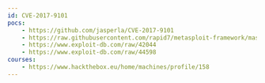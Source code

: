 ```yaml
---
id: CVE-2017-9101
pocs:
    - https://github.com/jasperla/CVE-2017-9101
    - https://raw.githubusercontent.com/rapid7/metasploit-framework/master/modules/exploits/multi/http/playsms_uploadcsv_exec.rb
    - https://www.exploit-db.com/raw/42044
    - https://www.exploit-db.com/raw/44598
courses:
    - https://www.hackthebox.eu/home/machines/profile/158
---
```

